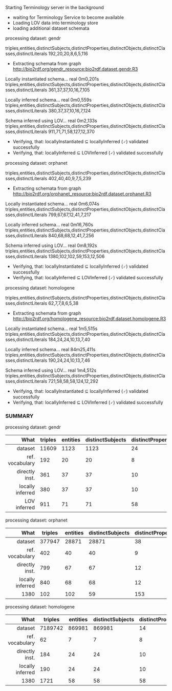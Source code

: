 Starting Terminology server in the background
 * waiting for Terminology Service to become available
 * Loading LOV data into terminology store
 * loading additional dataset schemata


processing dataset: gendr

triples,entities,distinctSubjects,distinctProperties,distinctObjects,distinctClasses,distinctLiterals
192,20,20,8,6,5,116
 * Extracting schemata from graph http://bio2rdf.org/gendr_resource:bio2rdf.dataset.gendr.R3

Locally instantiated schema...
real	0m0,201s
triples,entities,distinctSubjects,distinctProperties,distinctObjects,distinctClasses,distinctLiterals
361,37,37,10,16,7,105

Locally inferred schema...
real	0m0,559s
triples,entities,distinctSubjects,distinctProperties,distinctObjects,distinctClasses,distinctLiterals
380,37,37,10,16,7,124

Schema inferred using LOV...
real	0m2,133s
triples,entities,distinctSubjects,distinctProperties,distinctObjects,distinctClasses,distinctLiterals
911,71,71,58,127,12,370

 * Verifying, that: locallyInstantiated ⊆ locallyInferred
   (🗸) validated successfully
 * Verifying, that: locallyInferred ⊆ LOVInferred
   (🗸) validated successfully


processing dataset: orphanet

triples,entities,distinctSubjects,distinctProperties,distinctObjects,distinctClasses,distinctLiterals
402,40,40,9,7,5,239
 * Extracting schemata from graph http://bio2rdf.org/orphanet_resource:bio2rdf.dataset.orphanet.R3

Locally instantiated schema...
real	0m6,074s
triples,entities,distinctSubjects,distinctProperties,distinctObjects,distinctClasses,distinctLiterals
799,67,67,12,41,7,217

Locally inferred schema...
real	0m16,760s
triples,entities,distinctSubjects,distinctProperties,distinctObjects,distinctClasses,distinctLiterals
840,68,68,12,41,7,256

Schema inferred using LOV...
real	0m8,192s
triples,entities,distinctSubjects,distinctProperties,distinctObjects,distinctClasses,distinctLiterals
1380,102,102,59,153,12,506

 * Verifying, that: locallyInstantiated ⊆ locallyInferred
   (🗸) validated successfully
 * Verifying, that: locallyInferred ⊆ LOVInferred
   (🗸) validated successfully


processing dataset: homologene

triples,entities,distinctSubjects,distinctProperties,distinctObjects,distinctClasses,distinctLiterals
62,7,7,8,6,5,38
 * Extracting schemata from graph http://bio2rdf.org/homologene_resource:bio2rdf.dataset.homologene.R3

Locally instantiated schema...
real	1m5,515s
triples,entities,distinctSubjects,distinctProperties,distinctObjects,distinctClasses,distinctLiterals
184,24,24,10,13,7,40

Locally inferred schema...
real	84m25,411s
triples,entities,distinctSubjects,distinctProperties,distinctObjects,distinctClasses,distinctLiterals
190,24,24,10,13,7,46

Schema inferred using LOV...
real	1m4,512s
triples,entities,distinctSubjects,distinctProperties,distinctObjects,distinctClasses,distinctLiterals
721,58,58,58,124,12,292

 * Verifying, that: locallyInstantiated ⊆ locallyInferred
   (🗸) validated successfully
 * Verifying, that: locallyInferred ⊆ LOVInferred
   (🗸) validated successfully


### SUMMARY
processing dataset: gendr

What		 | triples	 | entities	 | distinctSubjects	 | distinctProperties	 | distinctObjects	 | distinctClasses	 | distinctLiterals
---------------: | --------------| ------------- | ------------- | ------------- | ------------- | ------------- | ------------- 
dataset		 | 11609	 | 1123		 | 1123		 | 24		 | 1232		 | 13		 | 5158
ref. vocabulary	 | 192		 | 20		 | 20		 | 8		 | 6		 | 5		 | 116
directly inst.	 | 361		 | 37		 | 37		 | 10		 | 16		 | 7		 | 105
locally inferred | 380		 | 37		 | 37		 | 10		 | 16		 | 7		 | 124
LOV inferred	 | 911		 | 71		 | 71		 | 58		 | 127		 | 12		 | 370

processing dataset: orphanet

What		 | triples	 	 | entities	 | distinctSubjects	 | distinctProperties	 | distinctObjects	 | distinctClasses	 | distinctLiterals
---------------: | ------------- | ------------- | ------------- | ------------- | ------------- | ------------- | ------------- 
dataset		 | 377947	 | 28871	 | 28871	 | 38		 | 42891	 | 29		 | 144773
ref. vocabulary	 | 402		 | 40		 | 40		 | 9		 | 7		 | 5		 | 239
directly inst.	 | 799		 | 67		 | 67		 | 12		 | 41		 | 7		 | 217
locally inferred | 840		 | 68		 | 68		 | 12		 | 41		 | 7		 | 256
1380		 | 102		 | 102		 | 59		 | 153		 | 12		 | 506

processing dataset: homologene

What		 | triples	 | entities	 | distinctSubjects	 | distinctProperties	 | distinctObjects	 | distinctClasses	 | distinctLiterals
---------------: | ------------- | ------------- | ------------- | ------------- | ------------- | ------------- | ------------- 
dataset		 | 7189742	 | 869981	 | 869981	 | 14		 | 1420471	 | 10		 | 2865019
ref. vocabulary	 | 62		 | 7		 | 7		 | 8		 | 6		 | 5		 | 38
directly inst.	 | 184		 | 24		 | 24		 | 10		 | 13		 | 7		 | 40
locally inferred | 190		 | 24		 | 24		 | 10		 | 13		 | 7		 | 46
1380		 | 1721		 | 58		 | 58		 | 58		 | 124		 | 12		 | 292

